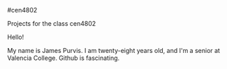#cen4802


Projects for the class cen4802

Hello!

My name is James Purvis. I am twenty-eight years old, and I'm a senior at Valencia College. Github is fascinating.
